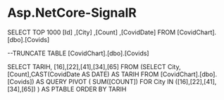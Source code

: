 # Asp.NetCore-SignalR
SELECT TOP 1000 [Id]
      ,[City]
      ,[Count]
      ,[CovidDate]
  FROM [CovidChart].[dbo].[Covids]

--TRUNCATE TABLE [CovidChart].[dbo].[Covids]

SELECT TARIH, 
       [16],[22],[41],[34],[65]
	   FROM
	   (SELECT City,[Count],CAST(CovidDate AS DATE) AS TARIH FROM [CovidChart].[dbo].[Covids])
	   AS QUERY
PIVOT
(
   SUM([COUNT]) FOR City IN ([16],[22],[41],[34],[65])
)
       AS PTABLE
ORDER BY TARIH

